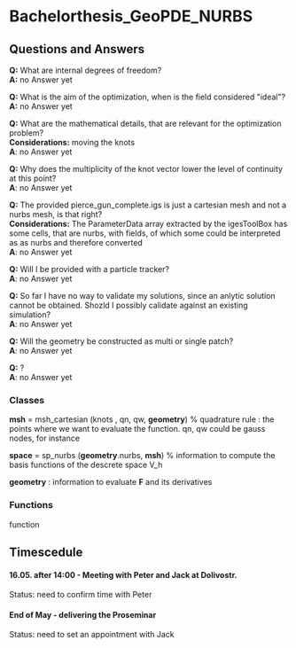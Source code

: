 # Bachelorthesis_GeoPDE_NURBS

## Questions and Answers

**Q:** What are internal degrees of freedom?<br/>
**A:** no Answer yet

**Q:** What is the aim of the optimization, when is the field considered "ideal"?<br/>
**A:** no Answer yet

**Q:** What are the mathematical details, that are relevant for the optimization problem?<br/>
**Considerations:** moving the knots<br/>
**A**: no Answer yet

**Q:** Why does the multiplicity of the knot vector lower the level of continuity at this point?<br/>
**A**: no Answer yet

**Q:** The provided pierce_gun_complete.igs is just a cartesian mesh and not a nurbs mesh, is that right?<br/>
**Considerations:** The ParameterData array extracted by the igesToolBox has some cells, that are nurbs, with fields, of which some could be interpreted as as nurbs and therefore converted<br/>
**A**: no Answer yet

**Q:** Will I be provided with a particle tracker?<br/>
**A**: no Answer yet

**Q:** So far I have no way to validate my solutions, since an anlytic solution cannot be obtained. Shozld I possibly calidate against an existing simulation?<br/>
**A**: no Answer yet

**Q:** Will the geometry be constructed as multi  or single patch?<br/>
**A**: no Answer yet

**Q:** ?<br/>
**A**: no Answer yet

### Classes
 
**msh** = msh_cartesian (knots , qn, qw, **geometry**) % quadrature rule : the points where we want to evaluate the function. qn, qw could be gauss nodes, for instance

**space** = sp_nurbs (**geometry**.nurbs, **msh**) % information to compute the basis functions of the descrete space V_h

**geometry** : information to evaluate **F** and its derivatives

### Functions

function 
 
## Timescedule

#### 16.05. after 14:00 - Meeting with Peter and Jack at Dolivostr. 
Status: need to confirm time with Peter

#### End of May - delivering the Proseminar
Status: need to set an appointment with Jack

